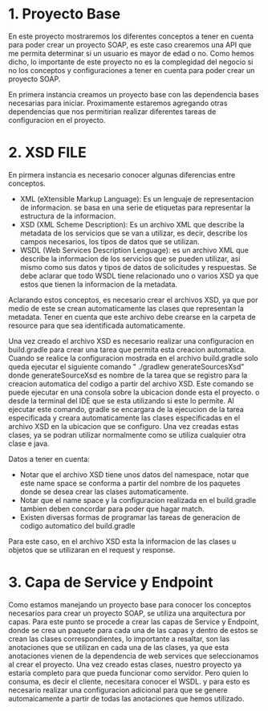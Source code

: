 # 1. Proyecto Base
En este proyecto mostraremos los diferentes conceptos a tener en cuenta para poder crear un proyecto SOAP, es este caso 
crearemos una API que me permita determinar si un usuario es mayor de edad o no. Como hemos dicho, lo importante de este 
proyecto no es la complegidad del negocio si no los conceptos y configuraciones a tener en cuenta para poder crear un 
proyecto SOAP.

En primera instancia creamos un proyecto base con las dependencia bases necesarias para iniciar. Proximamente estaremos 
agregando otras dependencias que nos permitirian realizar diferentes tareas de configuracion en el proyecto.

# 2. XSD FILE
En pirmera instancia es necesario conocer algunas diferencias entre conceptos.

- XML (eXtensible Markup Language): Es un lenguaje de representacion de informacion. se basa en una serie de etiquetas para representar la estructura de la informacion.
- XSD (XML Scheme Description): Es un archivo XML que describe la metadata de los servicios que se van a utilizar, es decir, describe los campos necesarios, los tipos de 
datos que se utilizan.
- WSDL (Web Services Description Lenguage): es un archivo XML que describe la informacion de los servicios que se pueden utilizar, asi mismo como sus datos y tipos de datos 
de solicitudes y respuestas. Se debe aclarar que todo WSDL tiene relacionado uno o varios XSD ya que estos que tienen la informacion de la metadata.

Aclarando estos conceptos, es necesario crear el archivos XSD, ya que por medio de este se crean automaticamente las clases que representan la metadata. Tener en cuenta que 
este archivo debe crearse en la carpeta de resource para que sea identificada automaticamente.

Una vez creado el archivo XSD es necesario realizar una configuracion en build.gradle para crear una tarea que permita esta creacion automatica. Cuando se realice la configuracion 
mostrada en el archivo build.gradle solo queda ejecutar el siguiente comando " ./gradlew generateSourcesXsd" donde generateSourceXsd es nombre de la tarea que se registro para la 
creacion automatica del codigo a partir del archivo XSD. Este comando se puede ejecutar en una consola sobre la ubicacion donde esta el proyecto. o desde la terminal del IDE que se 
esta utilizando si este lo permite. Al ejecutar este comando, gradle se encargara de la ejecucion de la tarea especificada y creara automaticamente las clases especificadas en el 
archivo XSD en la ubicacion que se configuro. Una vez creadas estas clases, ya se podran utilizar normalmente como se utiliza cualquier otra clase e java.

Datos a tener en cuenta:
- Notar que el archivo XSD tiene unos datos del namespace, notar que este name space se conforma a partir del nombre de los paquetes donde se desea crear las clases automaticamente.
- Notar que el name space y la configuracion realizada en el build.gradle tambien deben concordar para poder que hagar match.
- Existen diversas formas de programar las tareas de generacion de codigo automatico del build.gradle

Para este caso, en el archivo XSD esta la informacion de las clases u objetos que se utilizaran en el request y response.

# 3. Capa de Service y Endpoint
Como estamos manejando un proyecto base para conocer los conceptos necesarios para crear un proyecto SOAP, se utiliza una arquitectura por 
capas. Para este punto se procede a crear las capas de Service y Endpoint, donde se crea un paquete para cada una de las capas y dentro de 
estos se crean las clases correspondientes, lo importante a resaltar, son las anotaciones que se utilizan en cada una de las clases, ya que 
esta anotaciones vienen de la dependencia de web services que seleccionamos al crear el proyecto. Una vez creado estas clases, nuestro proyecto 
ya estaria completo para que pueda funcionar como servidor. Pero quien lo consuma, es decir el cliente, necesitara conocer el WSDL. y para esto 
es necesario realizar una configuracion adicional para que se genere automaicamente a partir de todas las anotaciones que hemos utilizado.
